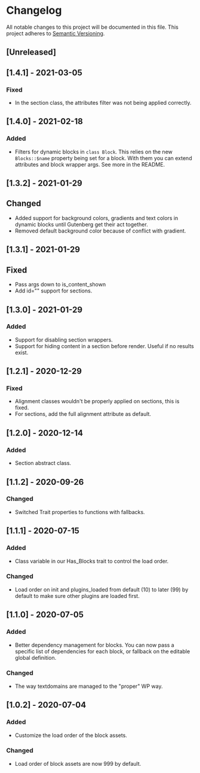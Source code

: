 # Changelog

All notable changes to this project will be documented in this file. This project adheres to [Semantic Versioning](https://semver.org/spec/v2.0.0.html).

## [Unreleased]

## [1.4.1] - 2021-03-05

### Fixed

-   In the section class, the attributes filter was not being applied correctly.

## [1.4.0] - 2021-02-18

### Added

-   Filters for dynamic blocks in `class Block`. This relies on the new `Blocks::$name` property being set for a block. With them you can extend attributes and block wrapper args. See more in the README.

## [1.3.2] - 2021-01-29

## Changed

-   Added support for background colors, gradients and text colors in dynamic blocks until Gutenberg get their act together.
-   Removed default background color because of conflict with gradient.

## [1.3.1] - 2021-01-29

## Fixed

-   Pass args down to is_content_shown
-   Add id="" support for sections.

## [1.3.0] - 2021-01-29

### Added

-   Support for disabling section wrappers.
-   Support for hiding content in a section before render. Useful if no results exist.

## [1.2.1] - 2020-12-29

### Fixed

-   Alignment classes wouldn't be properly applied on sections, this is fixed.
-   For sections, add the full alignment attribute as default.

## [1.2.0] - 2020-12-14

### Added

-   Section abstract class.

## [1.1.2] - 2020-09-26

### Changed

-   Switched Trait properties to functions with fallbacks.

## [1.1.1] - 2020-07-15

### Added

-   Class variable in our Has_Blocks trait to control the load order.

### Changed

-   Load order on init and plugins_loaded from default (10) to later (99) by default to make sure other plugins are loaded first.

## [1.1.0] - 2020-07-05

### Added

-   Better dependency management for blocks. You can now pass a specific list of dependencies for each block, or fallback on the editable global definition.

### Changed

-   The way textdomains are managed to the "proper" WP way.

## [1.0.2] - 2020-07-04

### Added

-   Customize the load order of the block assets.

### Changed

-   Load order of block assets are now 999 by default.
